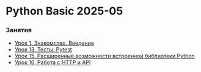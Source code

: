 # Python Basic 2025-05


### Занятия

- [Урок 1. Знакомство. Введение](lessons/lesson.01/)
- [Урок 13. Тесты. Pytest](lessons/lesson.13/)
- [Урок 15. Расширенные возможности встроенной библиотеки Python](lessons/lesson.15/)
- [Урок 16. Работа с HTTP и API](lessons/lesson.16/)
